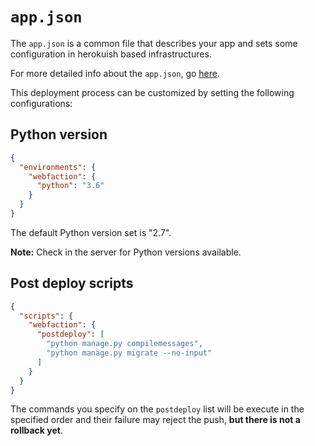 # `app.json`

The `app.json` is a common file that describes your app and sets some configuration in herokuish based infrastructures.

For more detailed info about the `app.json`, go [here][app_json_link].

This deployment process can be customized by setting the following configurations:

## Python version

```json
{
  "environments": {
    "webfaction": {
      "python": "3.6"
    }
  }
}
```

The default Python version set is "2.7".

**Note:** Check in the server for Python versions available.

## Post deploy scripts

```json
{
  "scripts": {
    "webfaction": {
      "postdeploy": [
        "python manage.py compilemessages",
        "python manage.py migrate --no-input"
      ]
    }
  }
}
```

The commands you specify on the `postdeploy` list will be execute in the specified order and their failure may
reject the push, **but there is not a rollback yet**.


[app_json_link]: https://devcenter.heroku.com/articles/app-json-schema
